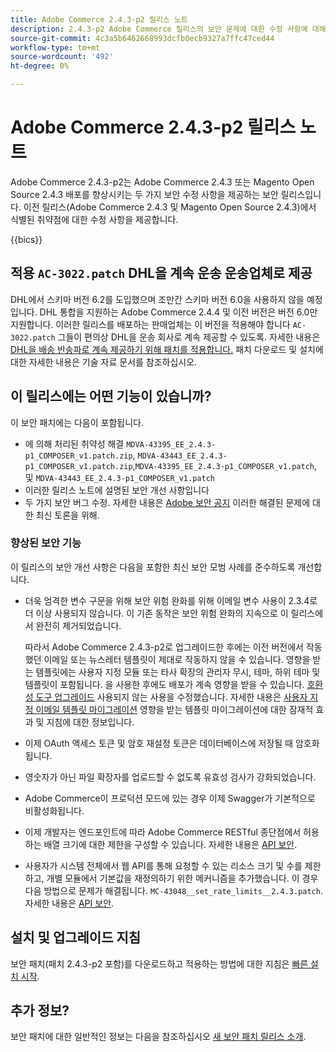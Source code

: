 ```yaml
---
title: Adobe Commerce 2.4.3-p2 릴리스 노트
description: 2.4.3-p2 Adobe Commerce 릴리스의 보안 문제에 대한 수정 사항에 대해 알아봅니다.
source-git-commit: 4c3a5b6462668993dcfb0ecb9327a7ffc47ced44
workflow-type: tm+mt
source-wordcount: '492'
ht-degree: 0%

---
```



# Adobe Commerce 2.4.3-p2 릴리스 노트

Adobe Commerce 2.4.3-p2는 Adobe Commerce 2.4.3 또는 Magento Open Source 2.4.3 배포를 향상시키는 두 가지 보안 수정 사항을 제공하는 보안 릴리스입니다. 이전 릴리스(Adobe Commerce 2.4.3 및 Magento Open Source 2.4.3)에서 식별된 취약점에 대한 수정 사항을 제공합니다.

{{bics}}

## 적용 `AC-3022.patch` DHL을 계속 운송 운송업체로 제공

DHL에서 스키마 버전 6.2를 도입했으며 조만간 스키마 버전 6.0을 사용하지 않을 예정입니다. DHL 통합을 지원하는 Adobe Commerce 2.4.4 및 이전 버전은 버전 6.0만 지원합니다. 이러한 릴리스를 배포하는 판매업체는 이 버전을 적용해야 합니다 `AC-3022.patch` 그들이 편의상 DHL을 운송 회사로 계속 제공할 수 있도록. 자세한 내용은 [DHL을 배송 반송파로 계속 제공하기 위해 패치를 적용합니다.](https://support.magento.com/hc/en-us/articles/7707818131597-Apply-a-patch-to-continue-offering-DHL-as-shipping-carrier) 패치 다운로드 및 설치에 대한 자세한 내용은 기술 자료 문서를 참조하십시오.

## 이 릴리스에는 어떤 기능이 있습니까?

이 보안 패치에는 다음이 포함됩니다.

* 에 의해 처리된 취약성 해결 `MDVA-43395_EE_2.4.3-p1_COMPOSER_v1.patch.zip`, `MDVA-43443_EE_2.4.3-p1_COMPOSER_v1.patch.zip`,`MDVA-43395_EE_2.4.3-p1_COMPOSER_v1.patch`, 및 `MDVA-43443_EE_2.4.3-p1_COMPOSER_v1.patch`
* 이러한 릴리스 노트에 설명된 보안 개선 사항입니다
* 두 가지 보안 버그 수정. 자세한 내용은 [Adobe 보안 공지](https://helpx.adobe.com/security/products/magento/apsb22-13.html) 이러한 해결된 문제에 대한 최신 토론을 위해.

### 향상된 보안 기능

이 릴리스의 보안 개선 사항은 다음을 포함한 최신 보안 모범 사례를 준수하도록 개선합니다.

* 더욱 엄격한 변수 구문을 위해 보안 위험 완화를 위해 이메일 변수 사용이 2.3.4로 더 이상 사용되지 않습니다. 이 기존 동작은 보안 위험 완화의 지속으로 이 릴리스에서 완전히 제거되었습니다.

   따라서 Adobe Commerce 2.4.3-p2로 업그레이드한 후에는 이전 버전에서 작동했던 이메일 또는 뉴스레터 템플릿이 제대로 작동하지 않을 수 있습니다. 영향을 받는 템플릿에는 사용자 지정 모듈 또는 타사 확장의 관리자 무시, 테마, 하위 테마 및 템플릿이 포함됩니다. 을 사용한 후에도 배포가 계속 영향을 받을 수 있습니다. [호환성 도구 업그레이드](https://experienceleague.adobe.com/docs/commerce-operations/upgrade-guide/upgrade-compatibility-tool/overview.html?lang=en) 사용되지 않는 사용을 수정했습니다. 자세한 내용은 [사용자 지정 이메일 템플릿 마이그레이션](https://developer.adobe.com/commerce/frontend-core/guide/templates/email-migration/) 영향을 받는 템플릿 마이그레이션에 대한 잠재적 효과 및 지침에 대한 정보입니다.

* 이제 OAuth 액세스 토큰 및 암호 재설정 토큰은 데이터베이스에 저장될 때 암호화됩니다. <!-- AC-520 1323-->

* 영숫자가 아닌 파일 확장자를 업로드할 수 없도록 유효성 검사가 강화되었습니다. <!-- AC-479-->

* Adobe Commerce이 프로덕션 모드에 있는 경우 이제 Swagger가 기본적으로 비활성화됩니다. <!-- AC-1450-->

* 이제 개발자는 엔드포인트에 따라 Adobe Commerce RESTful 종단점에서 허용하는 배열 크기에 대한 제한을 구성할 수 있습니다. 자세한 내용은 [API 보안](https://developer.adobe.com/commerce/webapi/get-started/api-security/). <!-- AC-465-->

* 사용자가 시스템 전체에서 웹 API를 통해 요청할 수 있는 리소스 크기 및 수를 제한하고, 개별 모듈에서 기본값을 재정의하기 위한 메커니즘을 추가했습니다. 이 경우 다음 방법으로 문제가 해결됩니다. `MC-43048__set_rate_limits__2.4.3.patch`. 자세한 내용은 [API 보안](https://developer.adobe.com/commerce/webapi/get-started/api-security/). <!-- AC-1120-->

## 설치 및 업그레이드 지침

보안 패치(패치 2.4.3-p2 포함)를 다운로드하고 적용하는 방법에 대한 지침은 [빠른 설치 시작](../../../installation/composer.md).

## 추가 정보?

보안 패치에 대한 일반적인 정보는 다음을 참조하십시오 [새 보안 패치 릴리스 소개](https://community.magento.com/t5/Magento-DevBlog/Introducing-the-New-Security-Patch-Release/ba-p/141287).
